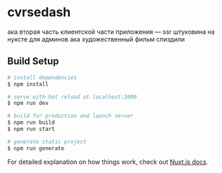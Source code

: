 # cvrsedash

ака вторая часть клиентской части приложения — ssr штуковина на нуксте для админов
ака художественный фильм спиздили

## Build Setup

```bash
# install dependencies
$ npm install

# serve with hot reload at localhost:3000
$ npm run dev

# build for production and launch server
$ npm run build
$ npm run start

# generate static project
$ npm run generate
```

For detailed explanation on how things work, check out [Nuxt.js docs](https://nuxtjs.org).
